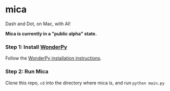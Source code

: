 # mica
Dash and Dot, on Mac, with AI!

**Mica is currently in a "public alpha" state.**

### Step 1: Install [WonderPy](https://github.com/playi/WonderPy)
Follow the [WonderPy installation instructions](https://github.com/playi/WonderPy#setup).

### Step 2: Run Mica
Clone this repo, `cd` into the directory where mica is, and run `python main.py`
